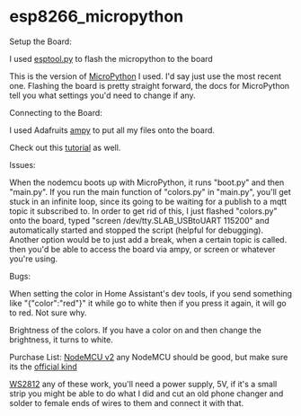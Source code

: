 # esp8266_micropython

Setup the Board:

I used [esptool.py](https://github.com/themadinventor/esptool) to flash the micropython to the board

This is the version of [MicroPython](https://github.com/micropython/micropython/releases/tag/v1.8.5) I used. I'd say just use the most recent one.
Flashing the board is pretty straight forward, the docs for MicroPython tell you what settings you'd need to change if any.


Connecting to the Board:

I used Adafruits [ampy](https://github.com/adafruit/ampy) to put all my files onto the board.

Check out this [tutorial](https://home-assistant.io/blog/2016/07/28/esp8266-and-micropython-part1/) as well.


Issues:

When the nodemcu boots up with MicroPython, it runs "boot.py" and then "main.py". If you run the main function of "colors.py" in "main.py", you'll get stuck in an infinite loop, since its going to be waiting for a publish to a mqtt topic it subscribed to. In order to get rid of this, I just flashed "colors.py" onto the board, typed "screen /dev/tty.SLAB_USBtoUART 115200" and automatically started and stopped the script (helpful for debugging). Another option would be to just add a break, when a certain topic is called. then you'd be able to access the board via ampy, or screen or whatever you're using.


Bugs:

When setting the color in Home Assistant's dev tools, if you send something like "{"color":"red"}" it while go to white then if you press it again, it will go to red. Not sure why.

Brightness of the colors. If you have a color on and then change the brightness, it turns to white.

Purchase List:
[NodeMCU v2](http://www.ebay.com/itm/like/251980906073?lpid=82&chn=ps&ul_noapp=true)
	any NodeMCU should be good, but make sure its the [official kind](http://frightanic.com/iot/comparison-of-esp8266-nodemcu-development-boards/)

[WS2812](http://www.aliexpress.com/w/wholesale-ws2812.html)
    any of these work, you'll need a power supply, 5V,
    if it's a small strip you might be able to do what I did and cut an old phone changer and solder to female ends of wires to them and connect it with that.
